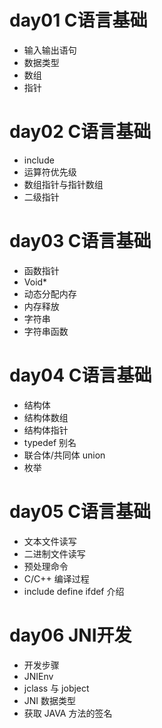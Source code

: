# day01 C语言基础
- 输入输出语句
- 数据类型
- 数组
- 指针

# day02 C语言基础
- include
- 运算符优先级
- 数组指针与指针数组
- 二级指针

# day03 C语言基础
- 函数指针
- Void*
- 动态分配内存
- 内存释放
- 字符串
- 字符串函数

# day04 C语言基础
- 结构体
- 结构体数组
- 结构体指针
- typedef 别名
- 联合体/共同体 union
- 枚举

# day05 C语言基础
- 文本文件读写
- 二进制文件读写
- 预处理命令
- C/C++ 编译过程
- include define ifdef 介绍

# day06 JNI开发
- 开发步骤
- JNIEnv
- jclass 与 jobject
- JNI 数据类型
- 获取 JAVA 方法的签名